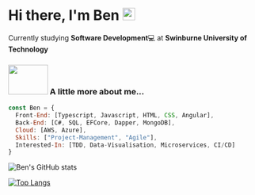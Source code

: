 
  
  
<h1>Hi there, I'm Ben <img src="https://media.giphy.com/media/hvRJCLFzcasrR4ia7z/giphy.gif" width="25px"> </h1>
  
  
Currently studying **Software Development**💻 at **Swinburne University of Technology**

  
### <img src="https://media.giphy.com/media/111ebonMs90YLu/giphy.gif" width="80" height="60"> A little more about me...  

```javascript
const Ben = {
  Front-End: [Typescript, Javascript, HTML, CSS, Angular],
  Back-End: [C#, SQL, EFCore, Dapper, MongoDB],
  Cloud: [AWS, Azure],
  Skills: ["Project-Management", "Agile"],
  Interested-In: [TDD, Data-Visualisation, Microservices, CI/CD]
}
```


![Ben's GitHub stats](https://github-readme-stats.vercel.app/api?username=BenGardiner123&show_icons=true&theme=radical)



[![Top Langs](https://github-readme-stats.vercel.app/api/top-langs/?username=BenGardiner123)](https://github.com/BenGardiner123/github-readme-stats)






